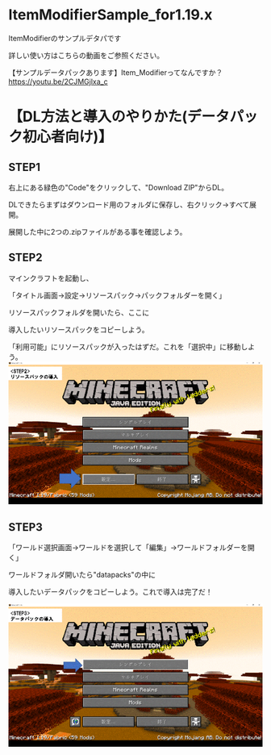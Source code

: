 # ItemModifierSample_for1.19.x
ItemModifierのサンプルデタパです

詳しい使い方はこちらの動画をご参照ください。
 
 【サンプルデータパックあります】Item_Modifierってなんですか？
https://youtu.be/2CJMGjlxa_c
  
# 【DL方法と導入のやりかた(データパック初心者向け)】 
## STEP1
右上にある緑色の"Code"をクリックして、"Download ZIP"からDL。
 
DLできたらまずはダウンロード用のフォルダに保存し、右クリック→すべて展開。
 
展開した中に2つの.zipファイルがある事を確認しよう。
 
 
## STEP2
マインクラフトを起動し、
 
「タイトル画面→設定→リソースパック→パックフォルダーを開く」
 
リソースパックフォルダを開いたら、ここに
 
導入したいリソースパックをコピーしよう。
 
「利用可能」にリソースパックが入ったはずだ。これを「選択中」に移動しよう。
 ![STEP2](STEP2.gif)
 
 
## STEP3
「ワールド選択画面→ワールドを選択して「編集」→ワールドフォルダーを開く」
 
ワールドフォルダ開いたら"datapacks"の中に
 
導入したいデータパックをコピーしよう。これで導入は完了だ！
 
 
 ![STEP3](STEP3.gif)
  

